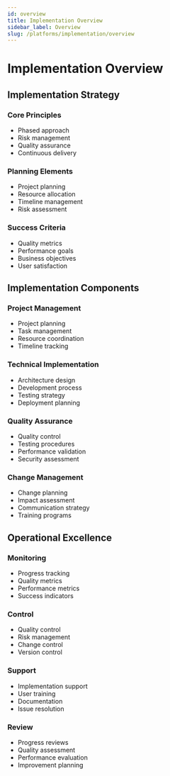 ```yaml
---
id: overview
title: Implementation Overview
sidebar_label: Overview
slug: /platforms/implementation/overview
---
```


# Implementation Overview

## Implementation Strategy

### Core Principles
- Phased approach
- Risk management
- Quality assurance
- Continuous delivery

### Planning Elements
- Project planning
- Resource allocation
- Timeline management
- Risk assessment

### Success Criteria
- Quality metrics
- Performance goals
- Business objectives
- User satisfaction

## Implementation Components

### Project Management
- Project planning
- Task management
- Resource coordination
- Timeline tracking

### Technical Implementation
- Architecture design
- Development process
- Testing strategy
- Deployment planning

### Quality Assurance
- Quality control
- Testing procedures
- Performance validation
- Security assessment

### Change Management
- Change planning
- Impact assessment
- Communication strategy
- Training programs

## Operational Excellence

### Monitoring
- Progress tracking
- Quality metrics
- Performance metrics
- Success indicators

### Control
- Quality control
- Risk management
- Change control
- Version control

### Support
- Implementation support
- User training
- Documentation
- Issue resolution

### Review
- Progress reviews
- Quality assessment
- Performance evaluation
- Improvement planning 